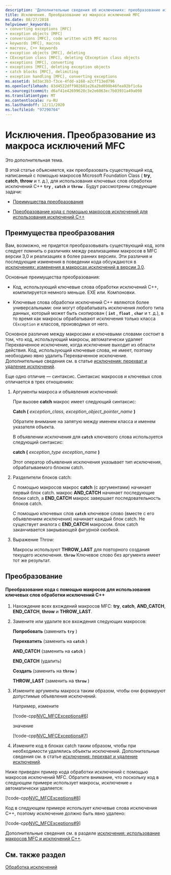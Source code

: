 ```yaml
---
description: 'Дополнительные сведения об исключениях: преобразование из макросов исключений MFC'
title: Исключения. Преобразование из макроса исключений MFC
ms.date: 08/27/2018
helpviewer_keywords:
- converting exceptions [MFC]
- exception objects [MFC]
- conversions [MFC], code written with MFC macros
- keywords [MFC], macros
- macrosv, C++ keywords
- exception objects [MFC], deleting
- CException class [MFC], deleting CException class objects
- exceptions [MFC], converting
- exceptions [MFC], deleting exception objects
- catch blocks [MFC], delimiting
- exception handling [MFC], converting exceptions
ms.assetid: bd3ac3b3-f3ce-4fdd-a168-a2cff13ed796
ms.openlocfilehash: 83d4522dff902681e26a2bd098b46fea92bf1c6a
ms.sourcegitcommit: d6af41e42699628c3e2e6063ec7b03931a49a098
ms.translationtype: MT
ms.contentlocale: ru-RU
ms.lasthandoff: 12/11/2020
ms.locfileid: "97290704"
---
```

# <a name="exceptions-converting-from-mfc-exception-macros"></a>Исключения. Преобразование из макроса исключений MFC

Это дополнительная тема.

В этой статье объясняется, как преобразовать существующий код, написанный с помощью макросов Microsoft Foundation Class ( **try**, **catch**, **throw** и т. д.), для использования ключевых слов обработки исключений C++ **`try`** , **`catch`** и **`throw`** . Будут рассмотрены следующие задачи:

- [Преимущества преобразования](#_core_advantages_of_converting)

- [Преобразование кода с помощью макросов исключений для использования исключений C++](#_core_doing_the_conversion)

## <a name="advantages-of-converting"></a><a name="_core_advantages_of_converting"></a> Преимущества преобразования

Вам, возможно, не придется преобразовывать существующий код, хотя следует помнить о различиях между реализациями макросов в MFC версии 3,0 и реализациях в более ранних версиях. Эти различия и последующие изменения в поведении кода обсуждаются в [исключениях: изменения в макросах исключений в версии 3,0](exceptions-changes-to-exception-macros-in-version-3-0.md).

Основные преимущества преобразования:

- Код, использующий ключевые слова обработки исключений C++, компилируется немного меньше. EXE или. Компоновки.

- Ключевые слова обработки исключений C++ являются более универсальными: они могут обрабатывать исключения любого типа данных, который может быть скопирован ( **`int`** , **`float`** , **`char`** и т. д.), в то время как макросы обрабатывают исключения только класса `CException` и классов, производных от него.

Основное различие между макросами и ключевыми словами состоит в том, что код, использующий макросы, автоматически удаляет Перехваченное исключение, когда исключение выходит из области действия. Код, использующий ключевые слова, не имеет, поэтому необходимо явно удалить Перехваченное исключение. Дополнительные сведения см. в статье [исключения: перехват и удаление исключений](exceptions-catching-and-deleting-exceptions.md).

Еще одно отличие — синтаксис. Синтаксис макросов и ключевых слов отличается в трех отношениях:

1. Аргументы макроса и объявления исключений:

   При вызове **catch** макрос имеет следующий синтаксис:

   **Catch (** *exception_class*, *exception_object_pointer_name* **)**

   Обратите внимание на запятую между именем класса и именем указателя объекта.

   В объявлении исключения для **`catch`** ключевого слова используется следующий синтаксис:

   **catch (** *exception_type* *exception_name* **)**

   Этот оператор объявления исключения указывает тип исключения, обрабатываемого блоком catch.

2. Разделители блоков catch:

   С помощью макросов макрос **catch** (с аргументами) начинает первый блок catch. макрос **AND_CATCH** начинает последующие блоки catch, а **END_CATCH** макрос завершает последовательность блоков catch.

   С помощью ключевых слов **`catch`** ключевое слово (вместе с его объявлением исключения) начинает каждый блок catch. Не существует аналога с **END_CATCH** макросом. блок catch заканчивается закрывающей фигурной скобкой.

3. Выражение Throw:

   Макросы используют **THROW_LAST** для повторного создания текущего исключения. **`throw`** Ключевое слово без аргумента имеет тот же результат.

## <a name="doing-the-conversion"></a><a name="_core_doing_the_conversion"></a> Преобразование

#### <a name="to-convert-code-using-macros-to-use-the-c-exception-handling-keywords"></a>Преобразование кода с помощью макросов для использования ключевых слов обработки исключений C++

1. Нахождение всех вхождений макросов MFC: **try**, **catch**, **AND_CATCH**, **END_CATCH**, **throw** и **THROW_LAST**.

2. Замените или удалите все вхождения следующих макросов:

   **Попробовать** (заменить **`try`** )

   **Перехватить** (заменить на **`catch`** )

   **AND_CATCH** (заменить на **`catch`** )

   **END_CATCH** (удалить)

   **Создать** (заменить на **`throw`** )

   **THROW_LAST** (заменить на **`throw`** )

3. Измените аргументы макроса таким образом, чтобы они формируют допустимые объявления исключений.

   Например, измените

   [!code-cpp[NVC_MFCExceptions#6](codesnippet/cpp/exceptions-converting-from-mfc-exception-macros_1.cpp)]

   значение

   [!code-cpp[NVC_MFCExceptions#7](codesnippet/cpp/exceptions-converting-from-mfc-exception-macros_2.cpp)]

4. Измените код в блоках catch таким образом, чтобы при необходимости удалялись объекты исключений. Дополнительные сведения см. в статье [исключения: перехват и удаление исключений](exceptions-catching-and-deleting-exceptions.md).

Ниже приведен пример кода обработки исключений с помощью макросов исключений MFC. Обратите внимание, что поскольку код в следующем примере использует макросы, исключение `e` автоматически удаляется:

[!code-cpp[NVC_MFCExceptions#8](codesnippet/cpp/exceptions-converting-from-mfc-exception-macros_3.cpp)]

Код в следующем примере использует ключевые слова исключения C++, поэтому исключение должно быть явно удалено:

[!code-cpp[NVC_MFCExceptions#9](codesnippet/cpp/exceptions-converting-from-mfc-exception-macros_4.cpp)]

Дополнительные сведения см. в разделе [исключения: использование макросов MFC и исключений C++](exceptions-using-mfc-macros-and-cpp-exceptions.md).

## <a name="see-also"></a>См. также раздел

[Обработка исключений](exception-handling-in-mfc.md)<br/>

